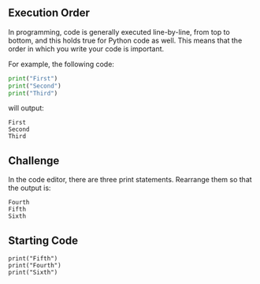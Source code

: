 ## Execution Order
In programming, code is generally executed line-by-line, from top to bottom, and this holds true for Python code as well. This means that the order in which you write your code is important.

For example, the following code:
```python
print("First")
print("Second")
print("Third")
```
will output:
```
First
Second
Third
```
## Challenge
In the code editor, there are three print statements. Rearrange them so that the output is:
```
Fourth
Fifth
Sixth
```

## Starting Code
```
print("Fifth")
print("Fourth")
print("Sixth")
```